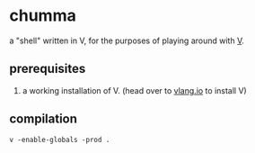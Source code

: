 # chumma

a "shell" written in V, for the purposes of playing around with [V](https://vlang.io).

## prerequisites

1. a working installation of V. (head over to [vlang.io](https://vlang.io) to install V)

## compilation

`v -enable-globals -prod .`
